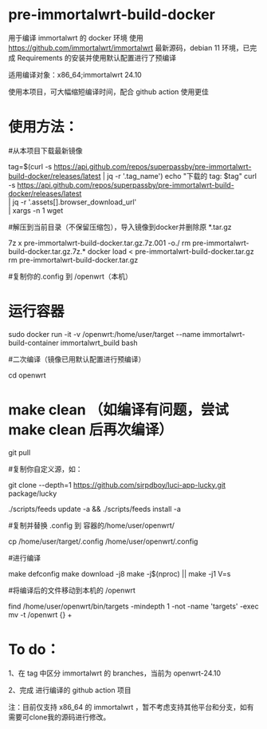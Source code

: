 # pre-immortalwrt-build-docker

用于编译 immortalwrt 的 docker 环境
使用 https://github.com/immortalwrt/immortalwrt 最新源码，debian 11 环境，已完成 Requirements 的安装并使用默认配置进行了预编译

适用编译对象：x86_64;immortalwrt 24.10

使用本项目，可大幅缩短编译时间，配合 github action 使用更佳

# 使用方法：

#从本项目下载最新镜像

tag=$(curl -s https://api.github.com/repos/superpassby/pre-immortalwrt-build-docker/releases/latest | jq -r '.tag_name')
echo "下载的 tag: $tag"
curl -s https://api.github.com/repos/superpassby/pre-immortalwrt-build-docker/releases/latest \
  | jq -r '.assets[].browser_download_url' \
  | xargs -n 1 wget

#解压到当前目录（不保留压缩包），导入镜像到docker并删除原 *.tar.gz

7z x pre-immortalwrt-build-docker.tar.gz.7z.001 -o./
rm pre-immortalwrt-build-docker.tar.gz.7z.*
docker load < pre-immortalwrt-build-docker.tar.gz
rm pre-immortalwrt-build-docker.tar.gz

#复制你的.config 到 /openwrt（本机）

# 运行容器

sudo docker run -it -v /openwrt:/home/user/target --name immortalwrt-build-container immortalwrt_build bash

#二次编译（镜像已用默认配置进行预编译）

cd openwrt

# make clean （如编译有问题，尝试 make clean 后再次编译）

git pull

#复制你自定义源，如：

git clone --depth=1 https://github.com/sirpdboy/luci-app-lucky.git package/lucky

./scripts/feeds update -a && ./scripts/feeds install -a

#复制并替换 .config 到 容器的/home/user/openwrt/

cp /home/user/target/.config /home/user/openwrt/.config

#进行编译

make defconfig
make download -j8
make -j$(nproc) || make -j1 V=s

#将编译后的文件移动到本机的 /openwrt

find /home/user/openwrt/bin/targets -mindepth 1 -not -name 'targets' -exec mv -t /openwrt {} +



# To do：

1、在 tag 中区分 immortalwrt 的 branches，当前为 openwrt-24.10

2、完成 进行编译的 github action 项目

注：目前仅支持 x86_64 的 immortalwrt ，暂不考虑支持其他平台和分支，如有需要可clone我的源码进行修改。
